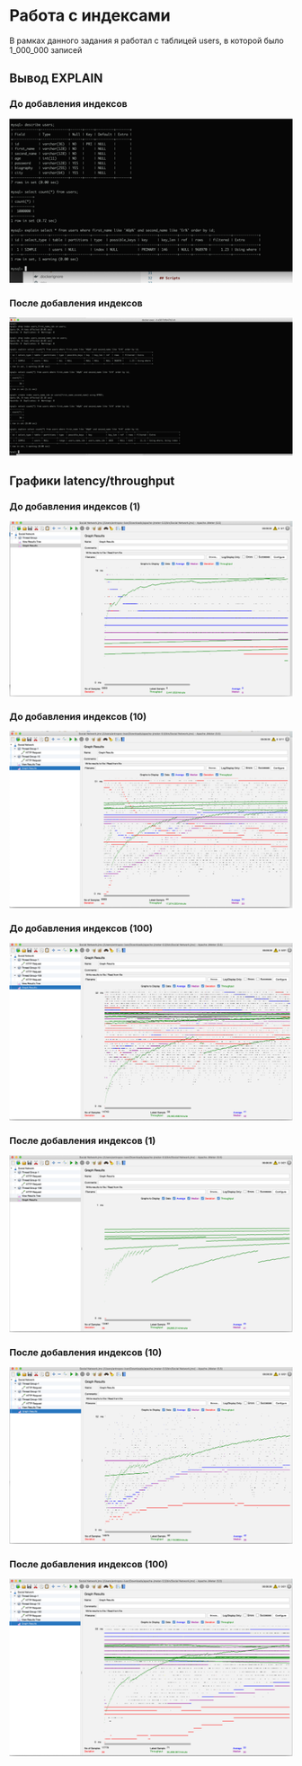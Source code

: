 # Работа с индексами

В рамках данного задания я работал с таблицей users, в которой было 1_000_000 записей

## Вывод EXPLAIN

### До добавления индексов

![](./explain-before-indexes.png)

### После добавления индексов

![](./explain-after-indexes.png)

## Графики latency/throughput

### До добавления индексов (1)

![](./tests-before-1.png)

### До добавления индексов (10)

![](./tests-before-10.png)

### До добавления индексов (100)

![](./tests-before-100.png)

### После добавления индексов (1)

![](./tests-after-1.png)

### После добавления индексов (10)

![](./tests-after-10.png)

### После добавления индексов (100)

![](./tests-after-100.png)
